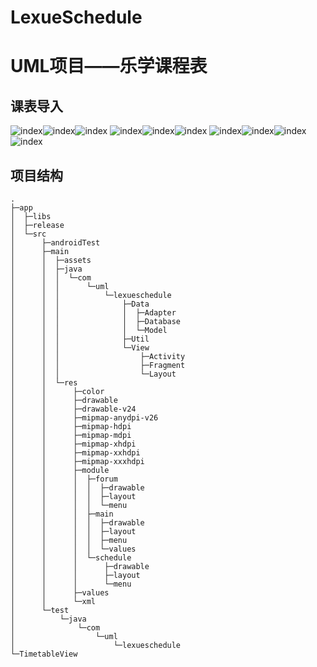 # LexueSchedule
# UML项目——乐学课程表

## 课表导入
 ![index](https://github.com/guoxiaofan980520/LexueSchedule/raw/master/MyImages/1.png)![index](https://github.com/guoxiaofan980520/LexueSchedule/raw/master/MyImages/2.png)![index](https://github.com/guoxiaofan980520/LexueSchedule/raw/master/MyImages/3.jpg)
 ![index](https://github.com/guoxiaofan980520/LexueSchedule/raw/master/MyImages/4.jpg)![index](https://github.com/guoxiaofan980520/LexueSchedule/raw/master/MyImages/5.png)![index](https://github.com/guoxiaofan980520/LexueSchedule/raw/master/MyImages/6.jpg)
 ![index](https://github.com/guoxiaofan980520/LexueSchedule/raw/master/MyImages/7.jpg)![index](https://github.com/guoxiaofan980520/LexueSchedule/raw/master/MyImages/8.jpg)![index](https://github.com/guoxiaofan980520/LexueSchedule/raw/master/MyImages/9.jpg)
 ![index](https://github.com/guoxiaofan980520/LexueSchedule/raw/master/MyImages/10.png)

## 项目结构
```
.
├─app
│  ├─libs
│  ├─release
│  └─src
│      ├─androidTest
│      ├─main
│      │  ├─assets
│      │  ├─java
│      │  │  └─com
│      │  │      └─uml
│      │  │          └─lexueschedule
│      │  │              ├─Data
│      │  │              │  ├─Adapter
│      │  │              │  ├─Database
│      │  │              │  └─Model
│      │  │              ├─Util
│      │  │              └─View
│      │  │                  ├─Activity
│      │  │                  ├─Fragment
│      │  │                  └─Layout
│      │  └─res
│      │      ├─color
│      │      ├─drawable
│      │      ├─drawable-v24
│      │      ├─mipmap-anydpi-v26
│      │      ├─mipmap-hdpi
│      │      ├─mipmap-mdpi
│      │      ├─mipmap-xhdpi
│      │      ├─mipmap-xxhdpi
│      │      ├─mipmap-xxxhdpi
│      │      ├─module
│      │      │  ├─forum
│      │      │  │  ├─drawable
│      │      │  │  ├─layout
│      │      │  │  └─menu
│      │      │  ├─main
│      │      │  │  ├─drawable
│      │      │  │  ├─layout
│      │      │  │  ├─menu
│      │      │  │  └─values
│      │      │  └─schedule
│      │      │      ├─drawable
│      │      │      ├─layout
│      │      │      └─menu
│      │      ├─values
│      │      └─xml
│      └─test
│          └─java
│              └─com
│                  └─uml
│                      └─lexueschedule
└─TimetableView
```
